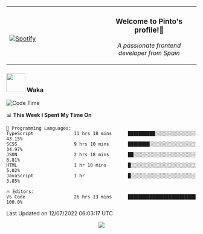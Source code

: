 <table width="100%" align="center"> 
  <tr>
  <td width="50%">
      
&nbsp; <br> [![Spotify](https://novatorem-zeta-rust.vercel.app/api/spotify)](https://open.spotify.com/user/novatorem-zeta-rust)

  </td>
  <td width="50%">
    <h3 align="center">Welcome to Pinto's profile!👋</h3>
    <p align="center"><em>A passionate frontend developer from Spain</em></p>
  </td>
  </table>

### <img src="https://media.giphy.com/media/VgCDAzcKvsR6OM0uWg/giphy.gif" width="50"> Waka

  <!--START_SECTION:waka-->
![Code Time](http://img.shields.io/badge/Code%20Time-636%20hrs%2012%20mins-blue)

📊 **This Week I Spent My Time On** 

```text
💬 Programming Languages: 
TypeScript               11 hrs 18 mins      ██████████░░░░░░░░░░░░░░░   43.15% 
SCSS                     9 hrs 10 mins       ████████░░░░░░░░░░░░░░░░░   34.97% 
JSON                     2 hrs 18 mins       ██░░░░░░░░░░░░░░░░░░░░░░░   8.81% 
HTML                     1 hr 18 mins        █░░░░░░░░░░░░░░░░░░░░░░░░   5.02% 
JavaScript               1 hr                █░░░░░░░░░░░░░░░░░░░░░░░░   3.85%

🔥 Editors: 
VS Code                  26 hrs 13 mins      █████████████████████████   100.0%

```


 Last Updated on 12/07/2022 06:03:17 UTC
<!--END_SECTION:waka-->

<div align="center">
<img src="https://github-readme-stats-gilt-tau.vercel.app/api/top-langs/?username=pinto-hub&layout=compact&theme=dracula" />
</div>
